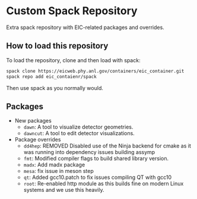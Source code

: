 # Custom Spack Repository

Extra spack repository with EIC-related packages and overrides. 

## How to load this repository
To load the repository, clone and then load with spack:
```bash
spack clone https://eicweb.phy.anl.gov/containers/eic_container.git
spack repo add eic_contaienr/spack
```

Then use spack as you normally would.

## Packages
  * New packages
    - `dawn`: A tool to visualize detector geometries.
    - `dawncut`: A tool to edit detector visualizations.
  * Package overrides
    * `dd4hep`: REMOVED Disabled use of the Ninja backend for cmake as it was running into dependency issues building assymp
    * `fmt`: Modified compiler flags to build shared library version.
    * `madx`: Add madx package
    * `mesa`: fix issue in meson step
    * `qt`: Added gcc10.patch to fix issues compiling QT with gcc10
    * `root`: Re-enabled http module as this builds fine on modern Linux systems and we use this heavily.



